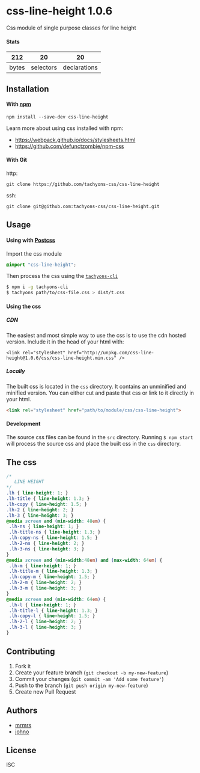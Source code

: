 # css-line-height 1.0.6

Css module of single purpose classes for line height

#### Stats

212 | 20 | 20
---|---|---
bytes | selectors | declarations

## Installation

#### With [npm](https://npmjs.com)

```
npm install --save-dev css-line-height
```

Learn more about using css installed with npm:
* https://webpack.github.io/docs/stylesheets.html
* https://github.com/defunctzombie/npm-css

#### With Git

http:
```
git clone https://github.com/tachyons-css/css-line-height
```

ssh:
```
git clone git@github.com:tachyons-css/css-line-height.git
```

## Usage

#### Using with [Postcss](https://github.com/postcss/postcss)

Import the css module

```css
@import "css-line-height";
```

Then process the css using the [`tachyons-cli`](https://github.com/tachyons-css/tachyons-cli)

```sh
$ npm i -g tachyons-cli
$ tachyons path/to/css-file.css > dist/t.css
```

#### Using the css

##### CDN
The easiest and most simple way to use the css is to use the cdn hosted version. Include it in the head of your html with:

```
<link rel="stylesheet" href="http://unpkg.com/css-line-height@1.0.6/css/css-line-height.min.css" />
```

##### Locally
The built css is located in the `css` directory. It contains an unminified and minified version.
You can either cut and paste that css or link to it directly in your html.

```html
<link rel="stylesheet" href="path/to/module/css/css-line-height">
```

#### Development

The source css files can be found in the `src` directory.
Running `$ npm start` will process the source css and place the built css in the `css` directory.

## The css

```css
/*
   LINE HEIGHT
*/
.lh { line-height: 1; }
.lh-title { line-height: 1.3; }
.lh-copy { line-height: 1.5; }
.lh-2 { line-height: 2; }
.lh-3 { line-height: 3; }
@media screen and (min-width: 48em) {
 .lh-ns { line-height: 1; }
 .lh-title-ns { line-height: 1.3; }
 .lh-copy-ns { line-height: 1.5; }
 .lh-2-ns { line-height: 2; }
 .lh-3-ns { line-height: 3; }
}
@media screen and (min-width:48em) and (max-width: 64em) {
 .lh-m { line-height: 1; }
 .lh-title-m { line-height: 1.3; }
 .lh-copy-m { line-height: 1.5; }
 .lh-2-m { line-height: 2; }
 .lh-3-m { line-height: 3; }
}
@media screen and (min-width: 64em) {
 .lh-l { line-height: 1; }
 .lh-title-l { line-height: 1.3; }
 .lh-copy-l { line-height: 1.5; }
 .lh-2-l { line-height: 2; }
 .lh-3-l { line-height: 3; }
}
```

## Contributing

1. Fork it
2. Create your feature branch (`git checkout -b my-new-feature`)
3. Commit your changes (`git commit -am 'Add some feature'`)
4. Push to the branch (`git push origin my-new-feature`)
5. Create new Pull Request

## Authors

* [mrmrs](http://mrmrs.io)
* [johno](http://johnotander.com)

## License

ISC

